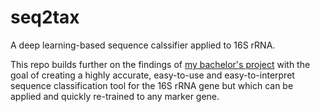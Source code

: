 # seq2tax
A deep learning-based sequence calssifier applied to 16S rRNA.

This repo builds further on the findings of [my bachelor's project](https://github.com/Lab-Vankerschaver/16S-ML-models) with the goal of creating a highly accurate, easy-to-use and easy-to-interpret sequence classification tool for the 16S rRNA gene but which can be applied and quickly re-trained to any marker gene.
